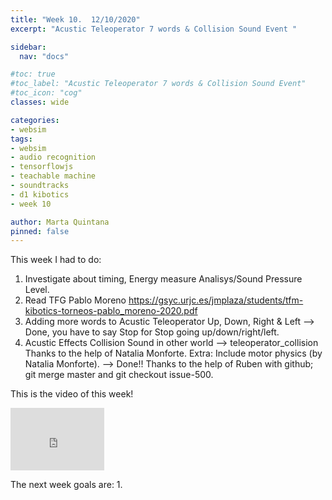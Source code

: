 ```yaml
---
title: "Week 10.  12/10/2020"
excerpt: "Acustic Teleoperator 7 words & Collision Sound Event "

sidebar:
  nav: "docs"

#toc: true
#toc_label: "Acustic Teleoperator 7 words & Collision Sound Event"
#toc_icon: "cog"
classes: wide

categories:
- websim
tags:
- websim
- audio recognition
- tensorflowjs
- teachable machine
- soundtracks
- d1 kibotics
- week 10

author: Marta Quintana
pinned: false
---
```


This week I had to do:

 1. Investigate about timing, Energy measure Analisys/Sound Pressure Level.
 2. Read TFG Pablo Moreno https://gsyc.urjc.es/jmplaza/students/tfm-kibotics-torneos-pablo_moreno-2020.pdf 
 3. Adding more words to Acustic Teleoperator Up, Down, Right & Left --> Done, you have to say Stop for Stop going up/down/right/left.
 4. Acustic Effects Collision Sound in other world --> teleoperator_collision   Thanks to the help of Natalia Monforte. 
 Extra: Include motor physics (by Natalia Monforte). --> Done!! Thanks to the help of Ruben with github; git merge master and git checkout issue-500.
 
 This is the video of this week! 
 <iframe width="150" height="100" src="https://youtube.com/embed/aNHN8Agr3a0" frameborder="0" allow="autoplay; encrypted-media" allowfullscreen></iframe>

 
 The next week goals are:
 1.
